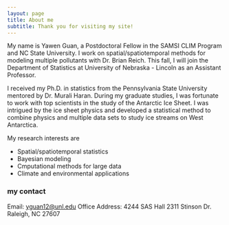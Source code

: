 ```yaml
---
layout: page
title: About me
subtitle: Thank you for visiting my site!
---
```


My name is Yawen Guan, a Postdoctoral Fellow in the SAMSI CLIM Program and NC State University. I work on spatial/spatiotemporal methods for modeling multiple pollutants with Dr. Brian Reich. This fall, I will join the Department of Statistics at University of Nebraska - Lincoln as an Assistant Professor.

I received my Ph.D. in statistics from the Pennsylvania State University mentored by Dr. Murali Haran. During my graduate studies, I was fortunate to work with top scientists in the study of the Antarctic Ice Sheet. I was intrigued by the ice sheet physics and developed a statistical method to combine physics and multiple data sets to study ice streams on West Antarctica. 

My research interests are
- Spatial/spatiotemporal statistics
- Bayesian modeling 
- Cmputational methods for large data
- Climate and environmental applications

### my contact
Email: yguan12@unl.edu
Office Address: 
4244 SAS Hall
2311 Stinson Dr.
Raleigh, NC 27607
